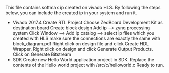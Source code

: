 
This file contains softmax ip created on vivado HLS.
By following the steps below, you can include the created ip in your system and run it.

- Vivado 2017.4
Create RTL Project
Choose ZedBoard Development Kit as destination board
Create block design
Add ip --> zynq processing system
Click Window --> Add ip catalog --> select ip files which you created with HLS
make sure the connections are exactly the same with block_diagram.pdf
Right click on design file and click Create HDL Wrapper.
Right click on design and click Generate Output Products.
Click on Generate Bitstream
- SDK
Create new Hello World application project in SDK.
Replace the contents of the Hello world project with /src/c/helloworld.c
Ready to run.

